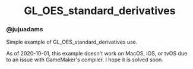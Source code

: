 <h1 align="center">GL_OES_standard_derivatives</h1>

### @jujuadams

Simple example of GL_OES_standard_derivatives use.

As of 2020-10-01, this example doesn't work on MacOS, iOS, or tvOS due to an issue with GameMaker's compiler. I hope it is solved soon.
